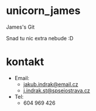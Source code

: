# unicorn_james
 James's Git

Snad tu nic extra nebude :D

# kontakt
*   Email: 
    *   jakub.indrak@email.cz
    *   j.indrak.st@spseiostrava.cz
*   Tel:
    *   604 969 426
